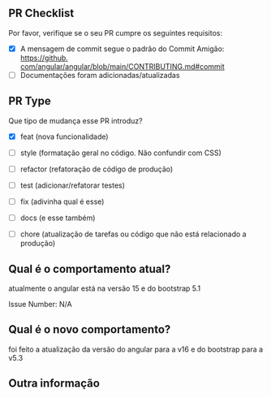 ## PR Checklist
Por favor, verifique se o seu PR cumpre os seguintes requisitos:

- [X] A mensagem de commit segue o padrão do Commit Amigão: [https://github.
  com/angular/angular/blob/main/CONTRIBUTING.md#commit](https://github.com/BeeTech-global/bee-stylish/blob/master/commits/README.md)
- [ ] Documentações foram adicionadas/atualizadas

## PR Type
Que tipo de mudança esse PR introduz?

<!-- Marque aquele que se aplica a esta PR usando "x". -->

- [x] feat (nova funcionalidade)
- [ ] style (formatação geral no código. Não confundir com CSS)
- [ ] refactor (refatoração de código de produção)
- [ ] test (adicionar/refatorar testes)
- [ ] fix (adivinha qual é esse)
- [ ] docs (e esse também)
- [ ] chore (atualização de tarefas ou código que não está relacionado a produção)


## Qual é o comportamento atual?
atualmente o angular está na versão 15 e do bootstrap 5.1

Issue Number: N/A


## Qual é o novo comportamento?
foi feito a atualização da versão do angular para a v16 e do bootstrap para 
a v5.3

## Outra informação

